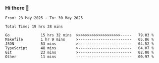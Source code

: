 ### Hi there 👋

<!--
**zhumeme/zhumeme** is a ✨ _special_ ✨ repository because its `README.md` (this file) appears on your GitHub profile.

Here are some ideas to get you started:

- 🔭 I’m currently working on ...
- 🌱 I’m currently learning ...
- 👯 I’m looking to collaborate on ...
- 🤔 I’m looking for help with ...
- 💬 Ask me about ...
- 📫 How to reach me: ...
- 😄 Pronouns: ...
- ⚡ Fun fact: ...
-->

<!--START_SECTION:waka-->

```all_time
From: 23 May 2025 - To: 30 May 2025

Total Time: 19 hrs 28 mins

Go              15 hrs 32 mins  >>>>>>>>>>>>>>>>>>>>-----   79.03 %
Makefile        1 hr 9 mins     >------------------------   05.86 %
JSON            53 mins         >------------------------   04.52 %
TypeScript      48 mins         >------------------------   04.07 %
Git             23 mins         >------------------------   02.00 %
Other           11 mins         -------------------------   00.97 %
```

<!--END_SECTION:waka-->
